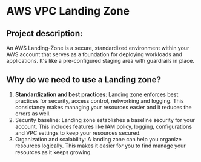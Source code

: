 # AWS VPC Landing Zone
## Project description:
An AWS Landing-Zone is a secure, standardized environment within your AWS account that serves as a foundation for deploying workloads and applications. It's like a pre-configured staging area with guardrails in place.
## Why do we need to use a Landing zone?
1. **Standardization and best practices**: Landing zone enforces best practices for security, access control, networking and
   logging.
   This consistancy makes managing your resources easier and it reduces the errors as well.
2. Security baseline: Landing zone establishes a baseline security for your account. This includes features like IAM policy,
   logging, configurations and VPC settings to keep your resources secured.
3. Organization and scalability: A landing zone can help you organize resources logically. This makes it easier for you to find
   manage your resources as it keeps growing.
